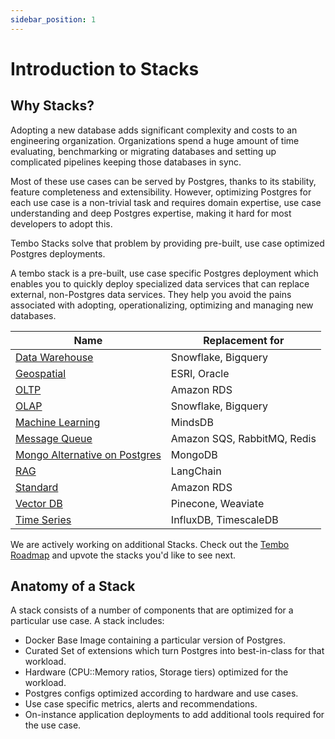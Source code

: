 ```yaml
---
sidebar_position: 1
---
```


# Introduction to Stacks

## Why Stacks?

Adopting a new database adds significant complexity and costs to an engineering organization. Organizations spend a huge amount of time evaluating, benchmarking or migrating databases and setting up complicated pipelines keeping those databases in sync.

Most of these use cases can be served by Postgres, thanks to its stability, feature completeness and extensibility. However, optimizing Postgres for each use case is a non-trivial task and requires domain expertise, use case understanding and deep Postgres expertise, making it hard for most developers to adopt this.

Tembo Stacks solve that problem by providing pre-built, use case optimized Postgres deployments.

A tembo stack is a pre-built, use case specific Postgres deployment which enables you to quickly deploy specialized data services that can replace external, non-Postgres data services. They help you avoid the pains associated with adopting, operationalizing, optimizing and managing new databases.

|Name|Replacement for|
|----|---------------|
|[Data Warehouse](datawarehouse.md)| Snowflake, Bigquery |
|[Geospatial](geospatial.md)| ESRI, Oracle |
|[OLTP](oltp.md)| Amazon RDS |
|[OLAP](olap.md)| Snowflake, Bigquery |
|[Machine Learning](machine-learning.md)| MindsDB |
|[Message Queue](message-queue.md)| Amazon SQS, RabbitMQ, Redis |
|[Mongo Alternative on Postgres](mongo-alternative.md)| MongoDB |
|[RAG](rag.md)| LangChain |
|[Standard](standard.md)| Amazon RDS |
|[Vector DB](vector-db.md)| Pinecone, Weaviate |
|[Time Series](timeseries.md)| InfluxDB, TimescaleDB |

We are actively working on additional Stacks. Check out the [Tembo Roadmap](https://roadmap.tembo.io/roadmap) and upvote the stacks you'd like to see next.

## Anatomy of a Stack

A stack consists of a number of components that are optimized for a particular use case. A stack includes:

* Docker Base Image containing a particular version of Postgres.
* Curated Set of extensions which turn Postgres into best-in-class for that workload.
* Hardware (CPU::Memory ratios, Storage tiers) optimized for the workload.
* Postgres configs optimized according to hardware and use cases.
* Use case specific metrics, alerts and recommendations.
* On-instance application deployments to add additional tools required for the use case.

